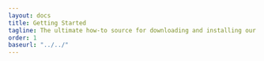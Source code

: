 ```yaml
---
layout: docs
title: Getting Started
tagline: The ultimate how-to source for downloading and installing our product.
order: 1
baseurl: "../../"
---
```

